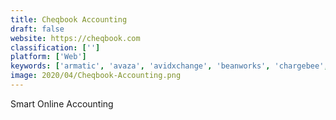 ```yaml
---
title: Cheqbook Accounting
draft: false 
website: https://cheqbook.com
classification: ['']
platform: ['Web']
keywords: ['armatic', 'avaza', 'avidxchange', 'beanworks', 'chargebee', 'intacct', 'kashflow', 'netsuite', 'odoo', 'quickbooks_enterprise', 'quickbooks_online', 'reviso', 'sage_50cloud', 'tradogram', 'xero', 'zarmoney', 'zoho_books', 'fusebill']
image: 2020/04/Cheqbook-Accounting.png
---
```

Smart Online Accounting